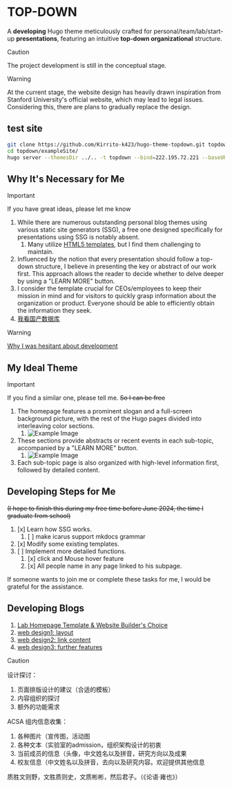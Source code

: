 # TOP-DOWN

A **developing** Hugo theme meticulously crafted for personal/team/lab/start-up **presentations**, featuring an intuitive **top-down organizational** structure.

> [!CAUTION]  
> The project development is still in the conceptual stage.

> [!WARNING] 
> At the current stage, the website design has heavily drawn inspiration from Stanford University's official website, which may lead to legal issues. Considering this, there are plans to gradually replace the design.

## test site

```bash
git clone https://github.com/Kirrito-k423/hugo-theme-topdown.git topdown
cd topdown/exampleSite/
hugo server --themesDir ../.. -t topdown --bind=222.195.72.221 --baseURL=http://222.195.72.221 -p 1314 -D -d ../../../public_2
```

## Why It's Necessary for Me

> [!IMPORTANT]  
> If you have great ideas, please let me know

1. While there are numerous outstanding personal blog themes using various static site generators (SSG), a free one designed specifically for presentations using SSG is notably absent.
   1. Many utilize [HTML5 templates](https://themefisher.com/free-responsive-website-templates-html5-css3), but I find them challenging to maintain.
2. Influenced by the notion that every presentation should follow a top-down structure, I believe in presenting the key or abstract of our work first. This approach allows the reader to decide whether to delve deeper by using a "LEARN MORE" button.
3. I consider the template crucial for CEOs/employees to keep their mission in mind and for visitors to quickly grasp information about the organization or product. Everyone should be able to efficiently obtain the information they seek.
4. [我看国产数据库](https://mp.weixin.qq.com/s/phCOuoTtUVsRQMOZ3Iew0A)

> [!WARNING] 
> [Why I was hesitant about development](https://shaojiemike.top/thinking/2023/11/24/When4teampage/)

## My Ideal Theme 

> [!IMPORTANT]  
> If you find a similar one, please tell me. ~~So I can be free~~

1. The homepage features a prominent slogan and a full-screen background picture, with the rest of the Hugo pages divided into interleaving color sections.
   1. ![Example Image](https://pic.shaojiemike.top/shaojiemike/2023/11/e2d2ff3db32d853301c3639f95614b02.png)
2. These sections provide abstracts or recent events in each sub-topic, accompanied by a "LEARN MORE" button.
   1. ![Example Image](https://pic.shaojiemike.top/shaojiemike/2023/11/0b2ee5b8fe019431a29108271a750900.png)
3. Each sub-topic page is also organized with high-level information first, followed by detailed content.

## Developing Steps for Me

~~(I hope to finish this during my free time before June 2024, the time I graduate from school)~~

1. [x] Learn how SSG works.
   1. [ ] make icarus support mkdocs grammar
2. [x] Modify some existing templates.
3. [ ] Implement more detailed functions.
   1. [x] click and Mouse hover feature
   2. [x] All people name in any page linked to his subpage.

If someone wants to join me or complete these tasks for me, I would be grateful for the assistance.

## Developing Blogs

1. [Lab Homepage Template & Website Builder's Choice](https://shaojiemike.top/oow/2023/11/08/labTemplate/)
2. [web design1: layout](https://shaojiemike.top/oow/2023/11/29/webDesign1LayoutOverview)
3. [web design2: link content](https://shaojiemike.top/oow/2023/12/01/webDesign2LinkContent/)
4. [web design3: further features](https://shaojiemike.top/oow/2023/12/01/webDesign3FutureFeatures/)

> [!CAUTION]  
> 设计探讨：
> 1. 页面排版设计的建议（合适的模板）
> 2. 内容组织的探讨
> 3. 额外的功能需求
> 
> ACSA 组内信息收集：
> 1. 各种图片（宣传图，活动图
> 2. 各种文本（实验室的admission，组织架构设计的初衷
> 3. 当前成员的信息（头像，中文姓名以及拼音，研究方向以及成果
> 4. 校友信息（中文姓名以及拼音，去向以及研究内容。欢迎提供其他信息

质胜文则野，文胜质则史，文质彬彬，然后君子。（《论语·雍也》）